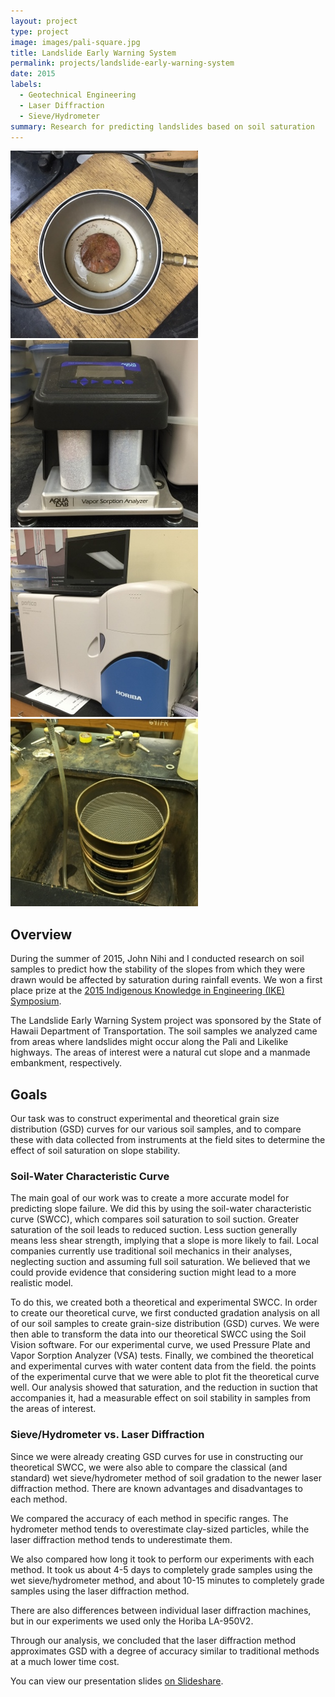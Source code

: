 ```yaml
---
layout: project
type: project
image: images/pali-square.jpg
title: Landslide Early Warning System
permalink: projects/landslide-early-warning-system
date: 2015
labels:
  - Geotechnical Engineering
  - Laser Diffraction
  - Sieve/Hydrometer
summary: Research for predicting landslides based on soil saturation
---
```


<div class="ui small rounded images">
  <img class="ui image" src="../images/pressure-plate.jpg">
  <img class="ui image" src="../images/vapor-sorption-analyzer.jpg">
  <img class="ui image" src="../images/horiba.jpg">
  <img class="ui image" src="../images/wet-sieve.jpg">
</div>

## Overview

During the summer of 2015, John Nihi and I conducted research on soil samples to predict how the stability of the slopes from which they were drawn would be affected by saturation during rainfall events. We won a first place prize at the [2015 Indigenous Knowledge in Engineering (IKE) Symposium](http://manoa.hawaii.edu/kaunana/student-engineers-participate-in-native-hawaiian-stem-symposium/).

The Landslide Early Warning System project was sponsored by the State of Hawaii Department of Transportation. The soil samples we analyzed came from areas where landslides might occur along the Pali and Likelike highways. The areas of interest were a natural cut slope and a manmade embankment, respectively.

## Goals

Our task was to construct experimental and theoretical grain size distribution (GSD) curves for our various soil samples, and to compare these with data collected from instruments at the field sites to determine the effect of soil saturation on slope stability.

### Soil-Water Characteristic Curve

The main goal of our work was to create a more accurate model for predicting slope failure. We did this by using the soil-water characteristic curve (SWCC), which compares soil saturation to soil suction. Greater saturation of the soil leads to reduced suction. Less suction generally means less shear strength, implying that a slope is more likely to fail. Local companies currently use traditional soil mechanics in their analyses, neglecting suction and assuming full soil saturation. We believed that we could provide evidence that considering suction might lead to a more realistic model.

To do this, we created both a theoretical and experimental SWCC. In order to create our theoretical curve, we first conducted gradation analysis on all of our soil samples to create grain-size distribution (GSD) curves. We were then able to transform the data into our theoretical SWCC using the Soil Vision software. For our experimental curve, we used Pressure Plate and Vapor Sorption Analyzer (VSA) tests. Finally, we combined the theoretical and experimental curves with water content data from the field. the points of the experimental curve that we were able to plot fit the theoretical curve well. Our analysis showed that saturation, and the reduction in suction that accompanies it, had a measurable effect on soil stability in samples from the areas of interest.

### Sieve/Hydrometer vs. Laser Diffraction

Since we were already creating GSD curves for use in constructing our theoretical SWCC, we were also able to compare the classical (and standard) wet sieve/hydrometer method of soil gradation to the newer laser diffraction method. There are known advantages and disadvantages to each method. 

We compared the accuracy of each method in specific ranges. The hydrometer method tends to overestimate clay-sized particles, while the laser diffraction method tends to underestimate them. 

We also compared how long it took to perform our experiments with each method. It took us about 4-5 days to completely grade samples using the wet sieve/hydrometer method, and about 10-15 minutes to completely grade samples using the laser diffraction method. 

There are also differences between individual laser diffraction machines, but in our experiments we used only the Horiba LA-950V2.

Through our analysis, we concluded that the laser diffraction method approximates GSD with a degree of accuracy similar to traditional methods at a much lower time cost.

You can view our presentation slides [on Slideshare](http://www.slideshare.net/wmmb/landslide-early-warning-system-john-nihi-wyatt-bartlett).

